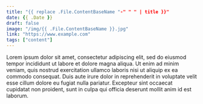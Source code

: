 ```yaml
---
title: "{{ replace .File.ContentBaseName "-" " " | title }}"
date: {{ .Date }}
draft: false
image: "/img/{{ .File.ContentBaseName }}.jpg"
link: "https://www.example.com"
tags: ["content"]
---
```


Lorem ipsum dolor sit amet, consectetur adipiscing elit, sed do eiusmod tempor incididunt ut labore et dolore magna aliqua. Ut enim ad minim veniam, quis nostrud exercitation ullamco laboris nisi ut aliquip ex ea commodo consequat. Duis aute irure dolor in reprehenderit in voluptate velit esse cillum dolore eu fugiat nulla pariatur. Excepteur sint occaecat cupidatat non proident, sunt in culpa qui officia deserunt mollit anim id est laborum.
